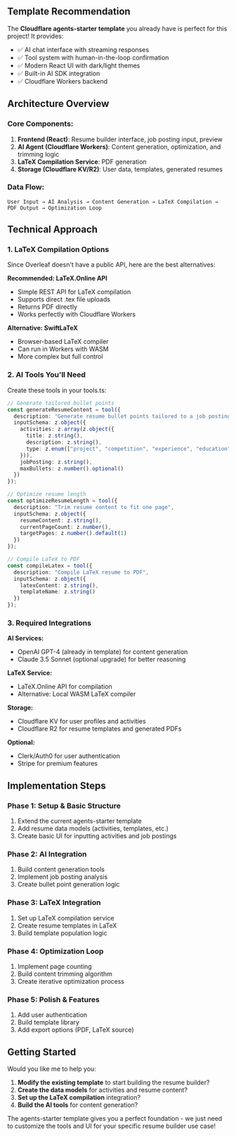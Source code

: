 ## **Template Recommendation**
The **Cloudflare agents-starter template** you already have is perfect for this project! It provides:
- ✅ AI chat interface with streaming responses
- ✅ Tool system with human-in-the-loop confirmation
- ✅ Modern React UI with dark/light themes
- ✅ Built-in AI SDK integration
- ✅ Cloudflare Workers backend

## **Architecture Overview**

### **Core Components:**
1. **Frontend (React)**: Resume builder interface, job posting input, preview
2. **AI Agent (Cloudflare Workers)**: Content generation, optimization, and trimming logic
3. **LaTeX Compilation Service**: PDF generation
4. **Storage (Cloudflare KV/R2)**: User data, templates, generated resumes

### **Data Flow:**
```
User Input → AI Analysis → Content Generation → LaTeX Compilation → PDF Output → Optimization Loop
```

## **Technical Approach**

### **1. LaTeX Compilation Options**
Since Overleaf doesn't have a public API, here are the best alternatives:

**Recommended: LaTeX.Online API**
- Simple REST API for LaTeX compilation
- Supports direct .tex file uploads
- Returns PDF directly
- Works perfectly with Cloudflare Workers

**Alternative: SwiftLaTeX**
- Browser-based LaTeX compiler
- Can run in Workers with WASM
- More complex but full control

### **2. AI Tools You'll Need**
Create these tools in your tools.ts:

```typescript
// Generate tailored bullet points
const generateResumeContent = tool({
  description: "Generate resume bullet points tailored to a job posting",
  inputSchema: z.object({
    activities: z.array(z.object({
      title: z.string(),
      description: z.string(),
      type: z.enum(["project", "competition", "experience", "education"])
    })),
    jobPosting: z.string(),
    maxBullets: z.number().optional()
  })
});

// Optimize resume length
const optimizeResumeLength = tool({
  description: "Trim resume content to fit one page",
  inputSchema: z.object({
    resumeContent: z.string(),
    currentPageCount: z.number(),
    targetPages: z.number().default(1)
  })
});

// Compile LaTeX to PDF
const compileLatex = tool({
  description: "Compile LaTeX resume to PDF",
  inputSchema: z.object({
    latexContent: z.string(),
    templateName: z.string()
  })
});
```

### **3. Required Integrations**

**AI Services:**
- OpenAI GPT-4 (already in template) for content generation
- Claude 3.5 Sonnet (optional upgrade) for better reasoning

**LaTeX Service:**
- LaTeX.Online API for compilation
- Alternative: Local WASM LaTeX compiler

**Storage:**
- Cloudflare KV for user profiles and activities
- Cloudflare R2 for resume templates and generated PDFs

**Optional:**
- Clerk/Auth0 for user authentication
- Stripe for premium features

## **Implementation Steps**

### **Phase 1: Setup & Basic Structure**
1. Extend the current agents-starter template
2. Add resume data models (activities, templates, etc.)
3. Create basic UI for inputting activities and job postings

### **Phase 2: AI Integration**
1. Build content generation tools
2. Implement job posting analysis
3. Create bullet point generation logic

### **Phase 3: LaTeX Integration**
1. Set up LaTeX compilation service
2. Create resume templates in LaTeX
3. Build template population logic

### **Phase 4: Optimization Loop**
1. Implement page counting
2. Build content trimming algorithm
3. Create iterative optimization process

### **Phase 5: Polish & Features**
1. Add user authentication
2. Build template library
3. Add export options (PDF, LaTeX source)

## **Getting Started**

Would you like me to help you:
1. **Modify the existing template** to start building the resume builder?
2. **Create the data models** for activities and resume content?
3. **Set up the LaTeX compilation** integration?
4. **Build the AI tools** for content generation?

The agents-starter template gives you a perfect foundation - we just need to customize the tools and UI for your specific resume builder use case!
